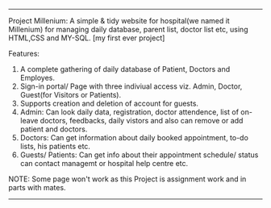 

****************************************************************************************************************************************************************************

Project Millenium: A simple & tidy website for hospital(we named it Millenium) for managing daily database, parent list, doctor list etc, using HTML,CSS and MY-SQL. 
[my first ever project]

Features:
  1. A complete gathering of daily database of Patient, Doctors and Employes.
  2. Sign-in portal/ Page with three indiviual access viz. Admin, Doctor, Guest(for Visitors or Patients).
  3. Supports creation and deletion of account for guests.
  4. Admin: Can look daily data, registration, doctor attendence, list of on-leave doctors, feedbacks, daily vistors and also can remove or add patient and doctors.
  5. Doctors: Can get information about daily booked appointment, to-do lists, his patients etc.
  6. Guests/ Patients: Can get info about their appointment schedule/ status can contact managemt or hospital help centre etc.
  
NOTE: Some page won't work as this Project is assignment work and in parts with mates. 
 
****************************************************************************************************************************************************************************
 
          

